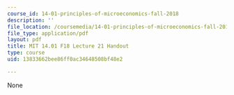 ```yaml
---
course_id: 14-01-principles-of-microeconomics-fall-2018
description: ''
file_location: /coursemedia/14-01-principles-of-microeconomics-fall-2018/13833662bee86ff0ac34648508bf48e2_MIT14_01F18_handout21.pdf
file_type: application/pdf
layout: pdf
title: MIT 14.01 F18 Lecture 21 Handout
type: course
uid: 13833662bee86ff0ac34648508bf48e2

---
```

None